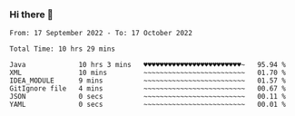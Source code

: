 ### Hi there 👋

<!--
**Sara-Pak/Sara-Pak** is a ✨ _special_ ✨ repository because its `README.md` (this file) appears on your GitHub profile.

Here are some ideas to get you started:

- 🔭 I’m currently working on ...
- 🌱 I’m currently learning ...
- 👯 I’m looking to collaborate on ...
- 🤔 I’m looking for help with ...
- 💬 Ask me about ...
- 📫 How to reach me: ...
- 😄 Pronouns: ...
- ⚡ Fun fact: ...
-->

<!--START_SECTION:waka-->

```text
From: 17 September 2022 - To: 17 October 2022

Total Time: 10 hrs 29 mins

Java             10 hrs 3 mins   ♥♥♥♥♥♥♥♥♥♥♥♥♥♥♥♥♥♥♥♥♥♥♥♥~   95.94 %
XML              10 mins         ~~~~~~~~~~~~~~~~~~~~~~~~~   01.70 %
IDEA_MODULE      9 mins          ~~~~~~~~~~~~~~~~~~~~~~~~~   01.57 %
GitIgnore file   4 mins          ~~~~~~~~~~~~~~~~~~~~~~~~~   00.67 %
JSON             0 secs          ~~~~~~~~~~~~~~~~~~~~~~~~~   00.11 %
YAML             0 secs          ~~~~~~~~~~~~~~~~~~~~~~~~~   00.01 %
```

<!--END_SECTION:waka-->
